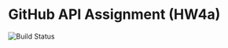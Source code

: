 # GitHub API Assignment (HW4a)

![Build Status](https://travis-ci.com/Jgalligan1/GitHub567.svg?branch=main)
